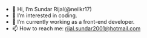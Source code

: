  - 👋 Hi, I’m Sundar Rijal(@neilkr17)
 - 👀 I’m interested in coding.
 - 🌱 I’m currently working as a front-end developer.
 - 📫 How to reach me: rijal.sundar2001@hotmail.com

<!---
neilkr17/neilkr17 is a ✨ special ✨ repository because its `README.md` (this file) appears on your GitHub profile.
You can click the Preview link to take a look at your changes.
--->
